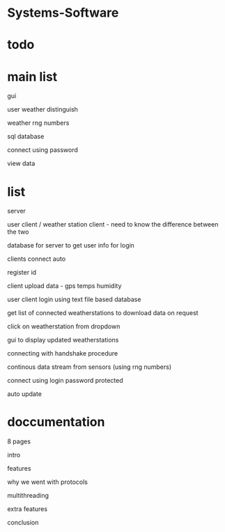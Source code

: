 # Systems-Software

# todo


# main list

gui

user weather distinguish

weather rng numbers

sql database

connect using password

view data



# list

server

user client / weather station client - need to know the difference between the two

database for server to get user info for login

clients connect auto

register id

client upload data - gps temps humidity

user client login using text file based database

get list of connected weatherstations to download data on request

click on weatherstation from dropdown

gui to display updated weatherstations

connecting with handshake procedure 

continous data stream from sensors (using rng numbers)

connect using login password protected

auto update




# doccumentation

8 pages

intro

features

why we went with protocols

multithreading

extra features

conclusion


